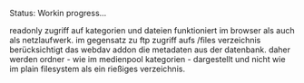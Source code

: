 Status: Workin progress...

readonly zugriff auf kategorien und dateien funktioniert im browser als auch als netzlaufwerk.
im gegensatz zu ftp zugriff aufs /files verzeichnis berücksichtigt das webdav addon die metadaten aus der datenbank.
daher werden ordner - wie im medienpool kategorien - dargestellt und nicht wie im plain filesystem als ein rießiges verzeichnis.
